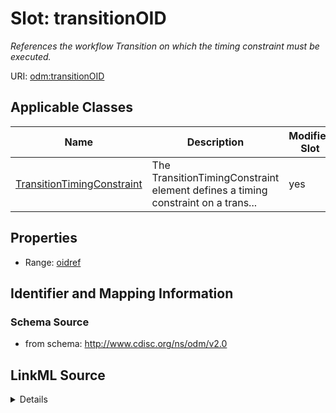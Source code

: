 # Slot: transitionOID


_References the workflow Transition on which the timing constraint must be executed._



URI: [odm:transitionOID](http://www.cdisc.org/ns/odm/v2.0/transitionOID)



<!-- no inheritance hierarchy -->




## Applicable Classes

| Name | Description | Modifies Slot |
| --- | --- | --- |
[TransitionTimingConstraint](TransitionTimingConstraint.md) | The TransitionTimingConstraint element defines a timing constraint on a trans... |  yes  |







## Properties

* Range: [oidref](oidref.md)





## Identifier and Mapping Information







### Schema Source


* from schema: http://www.cdisc.org/ns/odm/v2.0




## LinkML Source

<details>
```yaml
name: transitionOID
description: References the workflow Transition on which the timing constraint must
  be executed.
from_schema: http://www.cdisc.org/ns/odm/v2.0
rank: 1000
alias: transitionOID
domain_of:
- TransitionTimingConstraint
range: oidref

```
</details>